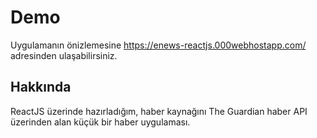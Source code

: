 # Demo

Uygulamanın önizlemesine https://enews-reactjs.000webhostapp.com/ adresinden ulaşabilirsiniz.

## Hakkında

ReactJS üzerinde hazırladığım, haber kaynağını The Guardian haber API üzerinden alan küçük bir haber uygulaması.
